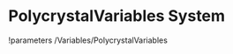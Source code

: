 <!-- MOOSE Documentation Stub: Remove this when content is added. -->

# PolycrystalVariables System
!parameters /Variables/PolycrystalVariables

